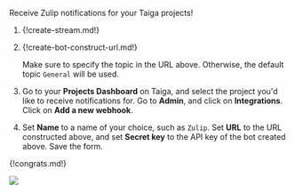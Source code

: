 Receive Zulip notifications for your Taiga projects!

1. {!create-stream.md!}

1. {!create-bot-construct-url.md!}

    Make sure to specify the topic in the URL above. Otherwise, the
    default topic `General` will be used.

1. Go to your **Projects Dashboard** on Taiga, and select the project you'd like to
   receive notifications for. Go to **Admin**, and click on  **Integrations**.
   Click on **Add a new webhook**.

1. Set **Name** to a name of your choice, such as `Zulip`. Set **URL** to the
   URL constructed above, and set **Secret key** to the API key of the bot created
   above. Save the form.

{!congrats.md!}

![](/static/images/integrations/taiga/001.png)
